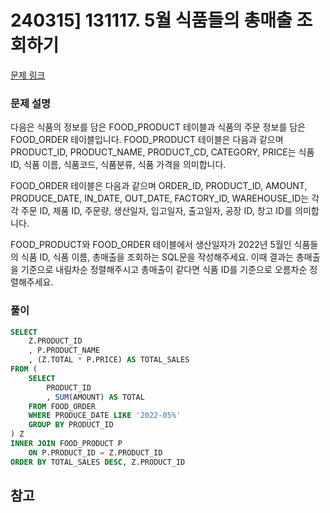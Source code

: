 # 240315] 131117. 5월 식품들의 총매출 조회하기

[문제 링크](https://school.programmers.co.kr/learn/courses/30/lessons/131117)

### 문제 설명
다음은 식품의 정보를 담은 FOOD_PRODUCT 테이블과 식품의 주문 정보를 담은 FOOD_ORDER 테이블입니다. FOOD_PRODUCT 테이블은 다음과 같으며 PRODUCT_ID, PRODUCT_NAME, PRODUCT_CD, CATEGORY, PRICE는 식품 ID, 식품 이름, 식품코드, 식품분류, 식품 가격을 의미합니다.  

FOOD_ORDER 테이블은 다음과 같으며 ORDER_ID, PRODUCT_ID, AMOUNT, PRODUCE_DATE, IN_DATE, OUT_DATE, FACTORY_ID, WAREHOUSE_ID는 각각 주문 ID, 제품 ID, 주문량, 생산일자, 입고일자, 출고일자, 공장 ID, 창고 ID를 의미합니다.  

FOOD_PRODUCT와 FOOD_ORDER 테이블에서 생산일자가 2022년 5월인 식품들의 식품 ID, 식품 이름, 총매출을 조회하는 SQL문을 작성해주세요. 이때 결과는 총매출을 기준으로 내림차순 정렬해주시고 총매출이 같다면 식품 ID를 기준으로 오름차순 정렬해주세요.  

### 풀이
```sql
SELECT
    Z.PRODUCT_ID
    , P.PRODUCT_NAME
    , (Z.TOTAL * P.PRICE) AS TOTAL_SALES
FROM (
    SELECT
        PRODUCT_ID
        , SUM(AMOUNT) AS TOTAL
    FROM FOOD_ORDER 
    WHERE PRODUCE_DATE LIKE '2022-05%'
    GROUP BY PRODUCT_ID
) Z
INNER JOIN FOOD_PRODUCT P
    ON P.PRODUCT_ID = Z.PRODUCT_ID
ORDER BY TOTAL_SALES DESC, Z.PRODUCT_ID
```

## 참고
